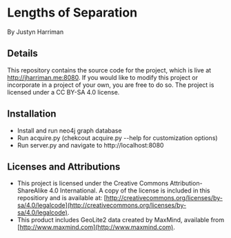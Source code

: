 # Lengths of Separation
By Justyn Harriman

## Details
This repository contains the source code for the project, which is live at http://jharriman.me:8080. If you would like to modify this project or incorporate in a project of your own, you are free to do so. The project is licensed under a CC BY-SA 4.0 license.

## Installation
* Install and run neo4j graph database
* Run acquire.py (chekcout acquire.py --help for customization options)
* Run server.py and navigate to http://localhost:8080

## Licenses and Attributions
* This project is licensed under the Creative Commons Attribution-ShareAlike 4.0 International. A copy of the license is included in this repositiory and is available at: [http://creativecommons.org/licenses/by-sa/4.0/legalcode](http://creativecommons.org/licenses/by-sa/4.0/legalcode).
* This product includes GeoLite2 data created by MaxMind, available from
[http://www.maxmind.com](http://www.maxmind.com).

